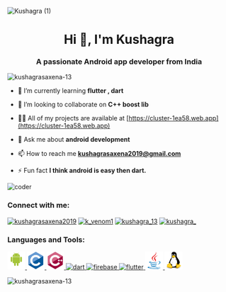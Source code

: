 
![Kushagra (1)](https://user-images.githubusercontent.com/71897053/127155588-1fbdc82e-4be5-4aa0-aa8c-2aa2f36627ff.gif)

<h1 align="center">Hi 👋, I'm Kushagra</h1>

<h3 align="center">A passionate Android app developer from India</h3>


<p align="left"> <img src="https://komarev.com/ghpvc/?username=kushagrasaxena-13&label=Profile%20views&color=0e75b6&style=flat" alt="kushagrasaxena-13" /> </p>

- 🌱 I’m currently learning **flutter , dart**

- 👯 I’m looking to collaborate on **C++ boost lib**

- 👨‍💻 All of my projects are available at [https://cluster-1ea58.web.app](https://cluster-1ea58.web.app)

- 💬 Ask me about **android development**

- 📫 How to reach me **kushagrasaxena2019@gmail.com**

- ⚡ Fun fact **I think android is easy then dart.**

![coder](https://user-images.githubusercontent.com/71897053/127154808-f344b279-e7f2-4729-a6aa-ad7b1a8e2a3e.jpg)

<h3 align="left">Connect with me:</h3>
<p align="left">
<a href="https://linkedin.com/in/kushagrasaxena2019" target="blank"><img align="center" src="https://raw.githubusercontent.com/rahuldkjain/github-profile-readme-generator/master/src/images/icons/Social/linked-in-alt.svg" alt="kushagrasaxena2019" height="30" width="40" /></a>
<a href="https://instagram.com/k_venom1" target="blank"><img align="center" src="https://raw.githubusercontent.com/rahuldkjain/github-profile-readme-generator/master/src/images/icons/Social/instagram.svg" alt="k_venom1" height="30" width="40" /></a>
<a href="https://www.codechef.com/users/kushagra_13" target="blank"><img align="center" src="https://cdn.jsdelivr.net/npm/simple-icons@3.1.0/icons/codechef.svg" alt="kushagra_13" height="30" width="40" /></a>
<a href="https://www.leetcode.com/kushagra_" target="blank"><img align="center" src="https://raw.githubusercontent.com/rahuldkjain/github-profile-readme-generator/master/src/images/icons/Social/leet-code.svg" alt="kushagra_" height="30" width="40" /></a>
</p>

<h3 align="left">Languages and Tools:</h3>
<p align="left"> <a href="https://developer.android.com" target="_blank"> <img src="https://raw.githubusercontent.com/devicons/devicon/master/icons/android/android-original-wordmark.svg" alt="android" width="40" height="40"/> </a> <a href="https://www.cprogramming.com/" target="_blank"> <img src="https://raw.githubusercontent.com/devicons/devicon/master/icons/c/c-original.svg" alt="c" width="40" height="40"/> </a> <a href="https://www.w3schools.com/cpp/" target="_blank"> <img src="https://raw.githubusercontent.com/devicons/devicon/master/icons/cplusplus/cplusplus-original.svg" alt="cplusplus" width="40" height="40"/> </a> <a href="https://dart.dev" target="_blank"> <img src="https://www.vectorlogo.zone/logos/dartlang/dartlang-icon.svg" alt="dart" width="40" height="40"/> </a> <a href="https://firebase.google.com/" target="_blank"> <img src="https://www.vectorlogo.zone/logos/firebase/firebase-icon.svg" alt="firebase" width="40" height="40"/> </a> <a href="https://flutter.dev" target="_blank"> <img src="https://www.vectorlogo.zone/logos/flutterio/flutterio-icon.svg" alt="flutter" width="40" height="40"/> </a> <a href="https://www.java.com" target="_blank"> <img src="https://raw.githubusercontent.com/devicons/devicon/master/icons/java/java-original.svg" alt="java" width="40" height="40"/> </a> <a href="https://www.linux.org/" target="_blank"> <img src="https://raw.githubusercontent.com/devicons/devicon/master/icons/linux/linux-original.svg" alt="linux" width="40" height="40"/> </a> </p>

<p><img align="center" src="https://github-readme-stats.vercel.app/api/top-langs?username=kushagrasaxena-13&show_icons=true&locale=en&layout=compact" alt="kushagrasaxena-13" /></p>
